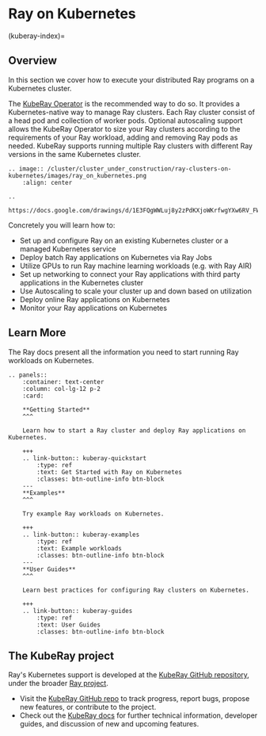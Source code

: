 # Ray on Kubernetes
(kuberay-index)=
## Overview

In this section we cover how to execute your distributed Ray programs on a Kubernetes cluster.

The [KubeRay Operator](https://ray-project.github.io/kuberay/components/operator/) is the recommended way to do so. It provides a Kubernetes-native way to manage Ray clusters. Each Ray cluster consist of
a head pod and collection of worker pods. Optional autoscaling support allows the KubeRay Operator
to size your Ray clusters according to the requirements of your Ray workload, adding and removing
Ray pods as needed. KubeRay supports running multiple Ray clusters with different Ray versions in the
same Kubernetes cluster.

```{eval-rst}
.. image:: /cluster/cluster_under_construction/ray-clusters-on-kubernetes/images/ray_on_kubernetes.png
    :align: center

..
  https://docs.google.com/drawings/d/1E3FQgWWLuj8y2zPdKXjoWKrfwgYXw6RV_FWRwK8dVlg/edit
```


Concretely you will learn how to:

- Set up and configure Ray on an existing Kubernetes cluster or a managed Kubernetes service
- Deploy batch Ray applications on Kubernetes via Ray Jobs
- Utilize GPUs to run Ray machine learning workloads (e.g. with Ray AIR)
- Set up networking to connect your Ray applications with third party applications in the Kubernetes cluster
- Use Autoscaling to scale your cluster up and down based on utilization
- Deploy online Ray applications on Kubernetes
- Monitor your Ray applications on Kubernetes

## Learn More

The Ray docs present all the information you need to start running Ray workloads on Kubernetes.

```{eval-rst}
.. panels::
    :container: text-center
    :column: col-lg-12 p-2
    :card:

    **Getting Started**
    ^^^

    Learn how to start a Ray cluster and deploy Ray applications on Kubernetes.

    +++
    .. link-button:: kuberay-quickstart
        :type: ref
        :text: Get Started with Ray on Kubernetes
        :classes: btn-outline-info btn-block
    ---
    **Examples**
    ^^^

    Try example Ray workloads on Kubernetes.

    +++
    .. link-button:: kuberay-examples
        :type: ref
        :text: Example workloads
        :classes: btn-outline-info btn-block
    ---
    **User Guides**
    ^^^

    Learn best practices for configuring Ray clusters on Kubernetes.

    +++
    .. link-button:: kuberay-guides
        :type: ref
        :text: User Guides
        :classes: btn-outline-info btn-block
```
## The KubeRay project

Ray's Kubernetes support is developed at the [KubeRay GitHub repository](https://github.com/ray-project/kuberay), under the broader [Ray project](https://github.com/ray-project/).

- Visit the [KubeRay GitHub repo](https://github.com/ray-project/kuberay) to track progress, report bugs, propose new features, or contribute to
the project.
- Check out the [KubeRay docs](https://ray-project.github.io/kuberay/) for further technical information, developer guides,
and discussion of new and upcoming features.
